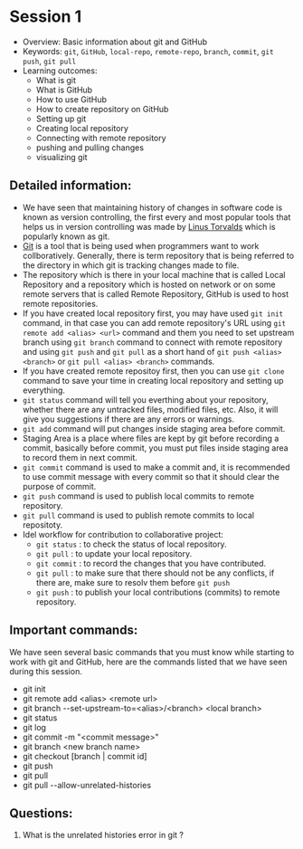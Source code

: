 # Session 1
- Overview: Basic information about git and GitHub
- Keywords: `git`, `GitHub`, `local-repo`, `remote-repo`, `branch`, `commit`, `git push`, `git pull`
- Learning outcomes:
  - What is git
  - What is GitHub
  - How to use GitHub
  - How to create repository on GitHub
  - Setting up git
  - Creating local repository
  - Connecting with remote repository
  - pushing and pulling changes
  - visualizing git


## Detailed information:
- We have seen that maintaining history of changes in software code is known as version controlling, the first every and most popular tools that helps us in version controlling was made by [Linus Torvalds](https://en.wikipedia.org/wiki/Linus_Torvalds) which is popularly known as git.
- [Git](https://www.git-scm.com/) is a tool that is being used when programmers want to work collboratively. Generally, there is term repository that is being referred to the directory in which git is tracking changes made to file.
- The repository which is there in your local machine that is called Local Repository and a repository which is hosted on network or on some remote servers that is called Remote Repository, GitHub is used to host remote repositories.
- If you have created local repository first, you may have used `git init` command, in that case you can add remote repository's URL using `git remote add <alias> <url>` command and them you need to set upstream branch using `git branch` command to connect with remote repository and using `git push` and `git pull` as a short hand of `git push <alias> <branch>` or `git pull <alias> <branch>` commands. 
- If you have created remote repositoy first, then you can use `git clone` command to save your time in creating local repository and setting up everything.
- `git status` command will tell you everthing about your repository, whether there are any untracked files, modified files, etc. Also, it will give you suggestions if there are any errors or warnings.
- `git add` command will put changes inside staging area before commit.
- Staging Area is a place where files are kept by git before recording a commit, basically before commit, you must put files inside staging area to record them in next commit.
- `git commit` command is used to make a commit and, it is recommended to use commit message with every commit so that it should clear the purpose of commit.
- `git push` command is used to publish local commits to remote repository.
- `git pull` command is used to publish remote commits to local repositoty.
- Idel workflow for contribution to collaborative project:
  - `git status` : to check the status of local repository.
  - `git pull` : to update your local repository.
  - `git commit` : to record the changes that you have contributed.
  - `git pull` : to make sure that there should not be any conflicts, if there are, make sure to resolv them before `git push`
  - `git push` : to publish your local contributions (commits) to remote repository.

## Important commands:
  We have seen several basic commands that you must know while starting to work with git and GitHub, here are the commands listed that we have seen during this session.
  - git init
  - git remote add \<alias> \<remote url>
  - git branch --set-upstream-to=\<alias>/\<branch> \<local branch>
  - git status
  - git log
  - git commit -m "\<commit message>"
  - git branch \<new branch name>
  - git checkout [branch | commit id]
  - git push
  - git pull
  - git pull --allow-unrelated-histories

## Questions:
1) What is the unrelated histories error in git ?